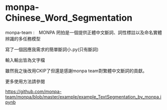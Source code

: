 # monpa-Chinese_Word_Segmentation

monpa-team :　MONPA 罔拍是一個提供正體中文斷詞、詞性標註以及命名實體辨識的多任務模型

寫了一個因應我需求的簡單斷詞小.py(只有斷詞)

輸入輸出皆為文字檔

雖然我之後改用CKIP了但還是感謝monpa team對繁體中文斷詞的貢獻。

更多使用方法請參閱

https://github.com/monpa-team/monpa/blob/master/example/example_TextSegmentation_by_monpa.ipynb

